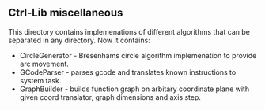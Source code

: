 ## Ctrl-Lib miscellaneous

This directory contains implemenations of different algorithms that can be separated in any directory. Now it contains:
* CircleGenerator - Bresenhams circle algorithm implemenation to provide arc movement.
* GCodeParser - parses gcode and translates known instructions to system task.
* GraphBuilder - builds function graph on arbitary coordinate plane with given coord translator, graph dimensions and axis step.